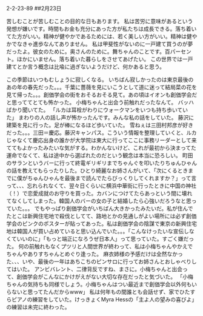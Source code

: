 2-2-23-89
##2月23日
<!-- 89 -->
 苦しむことが苦しむことの目的な日もあります。
 私は苦労に意味があるという発想が嫌いです。時間もお金も充分にあった方が私たちは成長できる。落ち着いてた方がいい。精神が健やかであるためには、若く美しい方がいい。精神は健やかでなきゃ進歩なんてありません。
 私は甲斐性がないのに一戸建て買うのが夢だったよ。彼女のために。奥さんのために。舞ちゃんのことです。百パーセント。ほかにいません。落ち着いた暮らしをさせてあげたい。
 この世界では一戸建てとか言う概念は比喩に過ぎないようだけど、何かあると思う。

 この季節はいつもむしょうに寂しくなる。
 いちばん寂しかったのは東京最後のあの年の春先だった。。。千葉に薔薇を見にいこうとして道に迷って結局菜の花を見て帰った。。。創価学会の街をおそるおそる見て。あの頃はイオンも創価学会だと思っててとても怖かった。
 小梅ちゃんと出会う前触れだったなんて。
 バッハばかり聞いてた。
 「ルカは耳栓がわりにウォークマンをいつも持ち歩いていた」
 まわりの人の話し声が怖かったんです。みんな私の話をしていた。
 藤沢に建築を見に行った。足が棒になるほど歩いていた。
 雪ねぇは三田村邦彦が好きだった。。。三田＝慶応。藤沢キャンパス。こういう情報を整理していくと、ルカじゃなくて慶応出身の誰かが大学院は東大に行ってここに事務リーダーとして来ててもよかったみたいな気がする。わかんないけど、これが最初から決まってた運命でなくて、私は途中から選ばれたのだという観念は本当に恐ろしい。
 町田のサランというバーに行って終電ギリギリまでちゃんぐを叩いたりちゅんひゃんの話を教えてもらったりした。ひとり綺麗なお姉さんがいて、「次にくるときまでに僕がちゅんひゃんを最後まで読んでたらびっくりしてくれますか？」って言って、、、忘れられなくて、翌々日くらいに横浜中華街に行ったときに中国の神社（！）で恋愛成就のお守りを買った。カバンにつけてたらあっという間に壊れてなくしてしまった。韓国人のバーの女の子と結婚したら心強いだろうなと思っていた。。。
 でもやっぱり創価学会がいちばん大きかったみたいだ。私が住んでたとこは新興住宅地で殺伐としてて、路地とかの見通しがよい場所には必ず創価学会のピンクのポスターが貼ってあった。私は創価学会の陰謀で東京の新興住宅地は韓国人が買い占めていると思い込んでいた。。。「こんなけったいな宣伝しなくていいのに」「もっと端正になろうぜ日本人」って思っていた。すごく嫌だった。
 何の前触れもなくプツリと人間世界が終わって、私は小梅ちゃんやかえでちゃんやありすちゃんとめぐり逢った。
 麻衣姉様の予感だけは全然なかった、、、いや、最後の一年はあちこちのピンサロに行ってお姉さんとおしゃべりしてはいた。
 アンビバレント、二律背反ですね、まさに。小梅ちゃんと出会って、創価学会がこんなにかけがえがない大切な存在だったと気づいた。
「小梅ちゃんの気持ちも同様でしょう。小梅ちゃんはつい最近まで創価学会以外何もいらないと思ってたんだからwww」
 私は何年もの間誰とも会話せず、家でひたすらピアノの練習をしていた。けっきょくMyra Hessの「主よ人の望みの喜びよ」の練習は未完に終わった。


